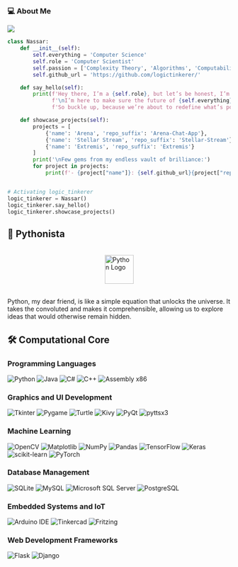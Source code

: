 ### 💻 About Me

![](https://komarev.com/ghpvc/?username=logictinkerer&label=PROFILE+VIEWS)

```python
class Nassar:
    def __init__(self):
        self.everything = 'Computer Science'
        self.role = 'Computer Scientist'
        self.passion = ['Complexity Theory', 'Algorithms', 'Computability Theory']
        self.github_url = 'https://github.com/logictinkerer/'

    def say_hello(self):
        print(f'Hey there, I’m a {self.role}, but let’s be honest, I’m basically the {self.role} of {self.everything}.',
              f'\nI’m here to make sure the future of {self.everything} is as sharp as my code.',
              f'So buckle up, because we’re about to redefine what’s possible.')

    def showcase_projects(self):
        projects = [
            {'name': 'Arena', 'repo_suffix': 'Arena-Chat-App'},
            {'name': 'Stellar Stream', 'repo_suffix': 'Stellar-Stream'},
            {'name': 'Extremis', 'repo_suffix': 'Extremis'}
        ]
        print('\nFew gems from my endless vault of brilliance:')
        for project in projects:
            print(f'- {project["name"]}: {self.github_url}{project["repo_suffix"]}')


# Activating logic_tinkerer
logic_tinkerer = Nassar()
logic_tinkerer.say_hello()
logic_tinkerer.showcase_projects()
```
## 🐍 Pythonista

<div style="display: flex; justify-content: center; align-items: center; height: 100px;">
    <img src="https://techstack-generator.vercel.app/python-icon.svg" alt="Python Logo" width="65" height="65" />
</div>

Python, my dear friend, is like a simple equation that unlocks the universe. It takes the convoluted and makes it comprehensible, allowing us to explore ideas that would otherwise remain hidden.


## 🛠️ Computational Core 

### Programming Languages
![Python](https://img.shields.io/badge/Python-3776AB?style=for-the-badge&logo=python&logoColor=white)
![Java](https://img.shields.io/badge/Java-007396?style=for-the-badge&logo=java&logoColor=white)
![C#](https://img.shields.io/badge/C%23-239120?style=for-the-badge&logo=c-sharp&logoColor=white)
![C++](https://img.shields.io/badge/C++-00599C?style=for-the-badge&logo=c%2B%2B&logoColor=white)
![Assembly x86](https://img.shields.io/badge/Assembly_x86-000000?style=for-the-badge&logo=assembly&logoColor=white)


### Graphics and UI Development
![Tkinter](https://img.shields.io/badge/Tkinter-4B8BBE?style=for-the-badge&logo=python&logoColor=white)
![Pygame](https://img.shields.io/badge/Pygame-3776AB?style=for-the-badge&logo=python&logoColor=white)
![Turtle](https://img.shields.io/badge/Turtle-0089D6?style=for-the-badge&logo=python&logoColor=white)
![Kivy](https://img.shields.io/badge/Kivy-7A7A7A?style=for-the-badge&logo=kivy&logoColor=white)
![PyQt](https://img.shields.io/badge/PyQt-41CD52?style=for-the-badge&logo=qt&logoColor=white)
![pyttsx3](https://img.shields.io/badge/pyttsx3-009688?style=for-the-badge&logo=python&logoColor=white)

### Machine Learning
![OpenCV](https://img.shields.io/badge/OpenCV-5C3EE8?style=for-the-badge&logo=opencv&logoColor=white)
![Matplotlib](https://img.shields.io/badge/Matplotlib-3776AB?style=for-the-badge&logo=python&logoColor=white)
![NumPy](https://img.shields.io/badge/NumPy-013243?style=for-the-badge&logo=numpy&logoColor=white)
![Pandas](https://img.shields.io/badge/Pandas-150458?style=for-the-badge&logo=pandas&logoColor=white)
![TensorFlow](https://img.shields.io/badge/TensorFlow-FF6F00?style=for-the-badge&logo=tensorflow&logoColor=white)
![Keras](https://img.shields.io/badge/Keras-D00000?style=for-the-badge&logo=keras&logoColor=white)
![scikit-learn](https://img.shields.io/badge/scikit_learn-F7931E?style=for-the-badge&logo=scikit-learn&logoColor=white)
![PyTorch](https://img.shields.io/badge/PyTorch-EE4C2C?style=for-the-badge&logo=pytorch&logoColor=white)

### Database Management
![SQLite](https://img.shields.io/badge/SQLite-003B57?style=for-the-badge&logo=sqlite&logoColor=white)
![MySQL](https://img.shields.io/badge/MySQL-4479A1?style=for-the-badge&logo=mysql&logoColor=white)
![Microsoft SQL Server](https://img.shields.io/badge/Microsoft_SQL_Server-CC2927?style=for-the-badge&logo=microsoft-sql-server&logoColor=white)
![PostgreSQL](https://img.shields.io/badge/PostgreSQL-336791?style=for-the-badge&logo=postgresql&logoColor=white)

### Embedded Systems and IoT
![Arduino IDE](https://img.shields.io/badge/Arduino_IDE-00979D?style=for-the-badge&logo=arduino&logoColor=white)
![Tinkercad](https://img.shields.io/badge/Tinkercad-01BC88?style=for-the-badge&logo=tinkercad&logoColor=white)
![Fritzing](https://img.shields.io/badge/Fritzing-7B0042?style=for-the-badge&logo=fritzing&logoColor=white)

### Web Development Frameworks
![Flask](https://img.shields.io/badge/Flask-000000?style=for-the-badge&logo=flask&logoColor=white)
![Django](https://img.shields.io/badge/Django-092E20?style=for-the-badge&logo=django&logoColor=white)

<!--
**logictinkerer/logictinkerer** is a ✨ _special_ ✨ repository because its `README.md` (this file) appears on your GitHub profile.

Here are some ideas to get you started:

- 🔭 I’m currently working on ...
- 🌱 I’m currently learning ...
- 👯 I’m looking to collaborate on ...
- 🤔 I’m looking for help with ...
- 💬 Ask me about ...
- 📫 How to reach me: ...
- 😄 Pronouns: ...
- ⚡ Fun fact: ...
-->
